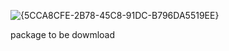 ![{5CCA8CFE-2B78-45C8-91DC-B796DA5519EE}](https://github.com/user-attachments/assets/8f7d5847-c82b-4532-a034-0132d4b48fd6)



package to be dowmload
